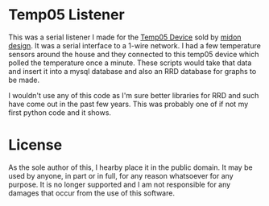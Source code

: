 # Temp05 Listener

This was a serial listener I made for the [Temp05 Device](http://midondesign.com/Temp05/TEMP05.html) sold by [midon design](http://midondesign.com).  It was a serial interface to a 1-wire network.  I had a few temperature sensors around the house and they connected to this temp05 device which polled the temperature once a minute.  These scripts would take that data and insert it into a mysql database and also an RRD database for graphs to be made.

I wouldn't use any of this code as I'm sure better libraries for RRD and such have come out in the past few years.  This was probably one of if not my first python code and it shows.

# License

As the sole author of this, I hearby place it in the public domain.  It may be used by anyone, in part or in full, for any reason whatsoever for any purpose.  It is no longer supported and I am not responsible for any damages that occur from the use of this software.
